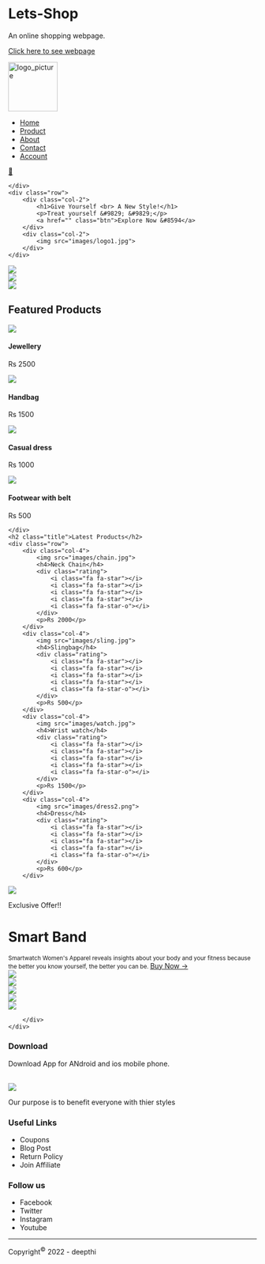# Lets-Shop
An online shopping webpage.

[Click here to see webpage](https://deepthi1107.github.io/Lets-Shop.github.io/)

<!DOCTYPE html>
<html lang="en">
<head>
    <meta charset="UTF-8">
    <meta http-equiv="X-UA-Compatible" content="IE=edge">
    <meta name="viewport" content="width=device-width, initial-scale=1.0">
    <link rel="stylesheet" href="style.css">
    <title>Lets-shop</title>
    <link rel="preconnect" href="https://fonts.googleapis.com">
    <link rel="preconnect" href="https://fonts.gstatic.com" crossorigin>
    <link href="https://fonts.googleapis.com/css2?family=Poppins:wght@300;400;600;700&display=swap" rel="stylesheet">
    <link rel="stylesheet" href="https://cdn.jsdelivr.net/npm/@fortawesome/fontawesome-free@5.15.4/css/fontawesome.min.css">
</head>
<body>
<main class="header">
<div class="container">
    <div class="navbar">
        <div class="logo">
            <img src="images/logo.PNG" alt="logo_picture" width="100px">
        </div>
        <nav>
            <ul>
                <li><a href="">Home</a></li>
                <li><a href="">Product</a></li>
                <li><a href="">About</a></li>
                <li><a href="">Contact</a></li>
                <li><a href="">Account</a></li>
            </ul>
        </nav>
        <a href="">&#128722;</a>

    </div>
    <div class="row">
        <div class="col-2">
            <h1>Give Yourself <br> A New Style!</h1>
            <p>Treat yourself &#9829; &#9829;</p>
            <a href="" class="btn">Explore Now &#8594</a>
        </div>
        <div class="col-2">
            <img src="images/logo1.jpg">
        </div>
    </div>
</div>
</main>
<!----- featured categories ----->
<div class="categories">
    <div class="smallcontainer">
    <div class="row">
        <div class="col-3">
            <img src="images/dresses.webp" >
        </div>
        <div class="col-3">
            <img src="images/footwear.webp" >
        </div>
        <div class="col-3">
            <img src="images/dress3.jpg" >
        </div>
    </div>
    </div>
</div>
<!-- featured products-->
<div class="smallcontainer">
    <h2 class="title">Featured Products</h2>
    <div class="row">
        <div class="col-4">
            <img src="images/jewellery.jfif">
            <h4>Jewellery</h4>
            <div class="rating">
                <i class="fa fa-star"></i>
                <i class="fa fa-star"></i>
                <i class="fa fa-star"></i>
                <i class="fa fa-star"></i>
                <i class="fa fa-star-o"></i>
            </div>
            <p>Rs 2500</p>
        </div>
        <div class="col-4">
            <img src="images/handbag.jpg">
            <h4>Handbag</h4>
            <div class="rating">
                <i class="fa fa-star"></i>
                <i class="fa fa-star"></i>
                <i class="fa fa-star"></i>
                <i class="fa fa-star"></i>
                <i class="fa fa-star-o"></i>
            </div>
            <p>Rs 1500</p>
        </div>  
        <div class="col-4">
            <img src="images/dress1.jfif">
            <h4>Casual dress</h4>
            <div class="rating">
                <i class="fa fa-star"></i>
                <i class="fa fa-star"></i>
                <i class="fa fa-star"></i>
                <i class="fa fa-star"></i>
                <i class="fa fa-star-o"></i>
            </div>
            <p>Rs 1000</p>
        </div>  
        <div class="col-4">
            <img src="images/footwear1.jpg">
            <h4>Footwear with belt</h4>
            <div class="rating">
                <i class="fa fa-star"></i>
                <i class="fa fa-star"></i>
                <i class="fa fa-star"></i>
                <i class="fa fa-star"></i>
                <i class="fa fa-star-o"></i>
            </div>
            <p>Rs 500</p>
        </div> 
             
    </div>
    <h2 class="title">Latest Products</h2>
    <div class="row">
        <div class="col-4">
            <img src="images/chain.jpg">
            <h4>Neck Chain</h4>
            <div class="rating">
                <i class="fa fa-star"></i>
                <i class="fa fa-star"></i>
                <i class="fa fa-star"></i>
                <i class="fa fa-star"></i>
                <i class="fa fa-star-o"></i>
            </div>
            <p>Rs 2000</p>
        </div>
        <div class="col-4">
            <img src="images/sling.jpg">
            <h4>Slingbag</h4>
            <div class="rating">
                <i class="fa fa-star"></i>
                <i class="fa fa-star"></i>
                <i class="fa fa-star"></i>
                <i class="fa fa-star"></i>
                <i class="fa fa-star-o"></i>
            </div>
            <p>Rs 500</p>
        </div>  
        <div class="col-4">
            <img src="images/watch.jpg">
            <h4>Wrist watch</h4>
            <div class="rating">
                <i class="fa fa-star"></i>
                <i class="fa fa-star"></i>
                <i class="fa fa-star"></i>
                <i class="fa fa-star"></i>
                <i class="fa fa-star-o"></i>
            </div>
            <p>Rs 1500</p>
        </div>  
        <div class="col-4">
            <img src="images/dress2.png">
            <h4>Dress</h4>
            <div class="rating">
                <i class="fa fa-star"></i>
                <i class="fa fa-star"></i>
                <i class="fa fa-star"></i>
                <i class="fa fa-star"></i>
                <i class="fa fa-star-o"></i>
            </div>
            <p>Rs 600</p>
        </div>
</div>        

<!--offer-->
<div class="offer">
    <div class="smallcontainer">
        <div class="row">
            <div class="col-2">
                <img src="images/smart watch.jpg" class="offer-img">
            </div>
            <div class="col2">
                <div class="offer-text">
                <p>Exclusive Offer!!</p>
                <h1>Smart Band</h1>
                <small>
                Smartwatch Women's Apparel reveals insights about your body and your fitness because 
                the better you know yourself, the better you can be.
                </small>
                <a href="" class="btn">Buy Now &#8594</a>
            </div>
            </div>
        </div>
    </div>
</div>

<!--Testimonial -->
<div class="brands">
    <div class="smallcontainer">
        <div class="row">
            <div class="col-5">
                <img src="images/log1.PNG">
            </div>
            <div class="col-5">
                <img src="images/log2.PNG">
            </div>
            <div class="col-5">
                <img src="images/log3.PNG">
            </div>
            <div class="col-5">
                <img src="images/log4.PNG">
            </div>
            <div class="col-5">
                <img src="images/log5.PNG">
            </div>
            
        </div>
    </div>
</div>
<!-- footer-->
<div class="footer">
    <div class="container">
        <div class="row">
           <div class="footer-col-1">
               <h3>Download</h3>
               <p>Download App for ANdroid and ios mobile phone.</p>
                <div class="app-logo">
                    <img src="">
                    <img src="">
                </div>
            </div>
           <div class="footer-col-2">
            <img src="images/logo.PNG">
            <p>Our purpose is to benefit everyone with thier styles</p>
        </div>
        <div class="footer-col-3">
            <h3>Useful Links</h3>
            <ul>
                <li>Coupons</li>
                <li>Blog Post</li>
                <li>Return Policy</li>
                <li>Join Affiliate</li>
            </ul>
        </div>
        <div class="footer-col-4">
            <h3>Follow us</h3>
            <ul>
                <li>Facebook</li>
                <li>Twitter</li>
                <li>Instagram</li>
                <li>Youtube</li>
            </ul>
        </div>
        </div>
        <hr>
        <p class="Copyright">Copyright<sup>&#169;</sup> 2022 - deepthi</p>
    </div>
</div>

</body>
</html>
